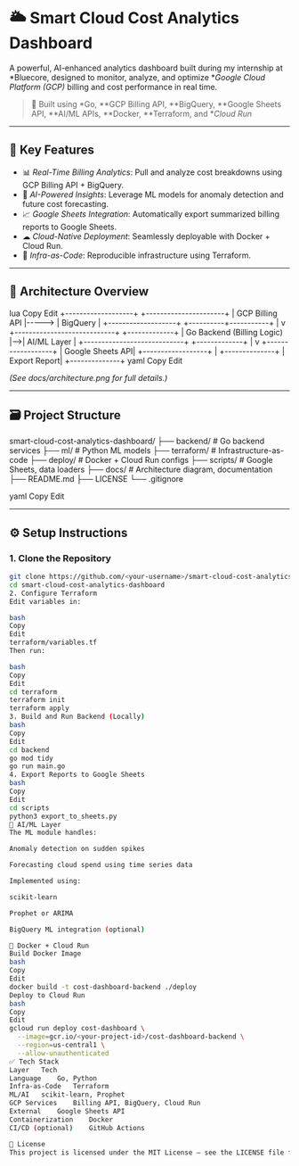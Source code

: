 # 🌥 Smart Cloud Cost Analytics Dashboard

A powerful, AI-enhanced analytics dashboard built during my internship at *Bluecore, designed to monitor, analyze, and optimize **Google Cloud Platform (GCP)* billing and cost performance in real time.

> 🚀 Built using *Go, **GCP Billing API, **BigQuery, **Google Sheets API, **AI/ML APIs, **Docker, **Terraform, and **Cloud Run*

---

## 📌 Key Features

- 📊 *Real-Time Billing Analytics*: Pull and analyze cost breakdowns using GCP Billing API + BigQuery.
- 🤖 *AI-Powered Insights*: Leverage ML models for anomaly detection and future cost forecasting.
- 📈 *Google Sheets Integration*: Automatically export summarized billing reports to Google Sheets.
- ☁ *Cloud-Native Deployment*: Seamlessly deployable with Docker + Cloud Run.
- 🧱 *Infra-as-Code*: Reproducible infrastructure using Terraform.

---

## 🧭 Architecture Overview

lua
Copy
Edit
  +-------------------+       +----------------------+
  | GCP Billing API   |-----> | BigQuery             |
  +-------------------+       +----------+-----------+
                                          |
                                          v
  +----------------------------+   +-------------+
  | Go Backend (Billing Logic) |-->| AI/ML Layer |
  +----------------------------+   +-------------+
                 |
                 v
       +------------------+
       | Google Sheets API|
       +------------------+
                 |
          +--------------+
          | Export Report|
          +--------------+
yaml
Copy
Edit

*(See docs/architecture.png for full details.)*

---

## 🗃 Project Structure

smart-cloud-cost-analytics-dashboard/
├── backend/ # Go backend services
├── ml/ # Python ML models
├── terraform/ # Infrastructure-as-code
├── deploy/ # Docker + Cloud Run configs
├── scripts/ # Google Sheets, data loaders
├── docs/ # Architecture diagram, documentation
├── README.md
├── LICENSE
└── .gitignore

yaml
Copy
Edit

---

## ⚙ Setup Instructions

### 1. Clone the Repository
```bash
git clone https://github.com/<your-username>/smart-cloud-cost-analytics-dashboard.git
cd smart-cloud-cost-analytics-dashboard
2. Configure Terraform
Edit variables in:

bash
Copy
Edit
terraform/variables.tf
Then run:

bash
Copy
Edit
cd terraform
terraform init
terraform apply
3. Build and Run Backend (Locally)
bash
Copy
Edit
cd backend
go mod tidy
go run main.go
4. Export Reports to Google Sheets
bash
Copy
Edit
cd scripts
python3 export_to_sheets.py
🧠 AI/ML Layer
The ML module handles:

Anomaly detection on sudden spikes

Forecasting cloud spend using time series data

Implemented using:

scikit-learn

Prophet or ARIMA

BigQuery ML integration (optional)

🐳 Docker + Cloud Run
Build Docker Image
bash
Copy
Edit
docker build -t cost-dashboard-backend ./deploy
Deploy to Cloud Run
bash
Copy
Edit
gcloud run deploy cost-dashboard \
  --image=gcr.io/<your-project-id>/cost-dashboard-backend \
  --region=us-central1 \
  --allow-unauthenticated
✅ Tech Stack
Layer	Tech
Language	Go, Python
Infra-as-Code	Terraform
ML/AI	scikit-learn, Prophet
GCP Services	Billing API, BigQuery, Cloud Run
External	Google Sheets API
Containerization	Docker
CI/CD (optional)	GitHub Actions

📃 License
This project is licensed under the MIT License – see the LICENSE file for details.
